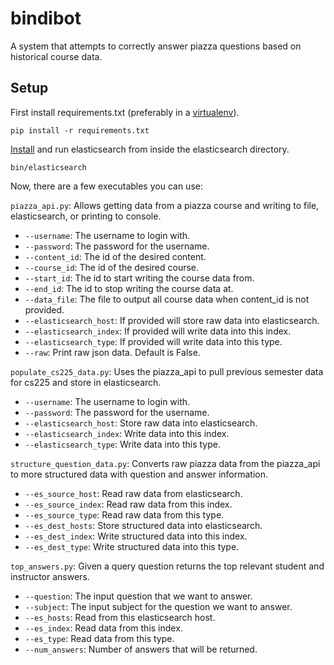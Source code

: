 bindibot
========

A system that attempts to correctly answer piazza questions based on historical course data.

Setup
-----

First install requirements.txt (preferably in a [virtualenv](https://pypi.python.org/pypi/virtualenv)).

    pip install -r requirements.txt

[Install](http://www.elasticsearch.org/) and run elasticsearch from inside the elasticsearch directory.

    bin/elasticsearch

Now, there are a few executables you can use:

`piazza_api.py`: Allows getting data from a piazza course and writing to file, elasticsearch, or printing to console.

* `--username`: The username to login with.
* `--password`: The password for the username.
* `--content_id`: The id of the desired content.
* `--course_id`: The id of the desired course.
* `--start_id`: The id to start writing the course data from.
* `--end_id`: The id to stop writing the course data at.
* `--data_file`: The file to output all course data when content_id is not provided.
* `--elasticsearch_host`: If provided will store raw data into elasticsearch.
* `--elasticsearch_index`: If provided will write data into this index.
* `--elasticsearch_type`: If provided will write data into this type.
* `--raw`: Print raw json data. Default is False.

`populate_cs225_data.py`: Uses the piazza_api to pull previous semester data for cs225 and store in elasticsearch.

* `--username`: The username to login with.
* `--password`: The password for the username.
* `--elasticsearch_host`: Store raw data into elasticsearch.
* `--elasticsearch_index`: Write data into this index.
* `--elasticsearch_type`: Write data into this type.

`structure_question_data.py`: Converts raw piazza data from the piazza_api to more structured data with question and answer information.

* `--es_source_host`: Read raw data from elasticsearch.
* `--es_source_index`: Read raw data from this index.
* `--es_source_type`: Read raw data from this type.
* `--es_dest_hosts`: Store structured data into elasticsearch.
* `--es_dest_index`: Write structured data into this index.
* `--es_dest_type`: Write structured data into this type.

`top_answers.py`: Given a query question returns the top relevant student and instructor answers.

* `--question`: The input question that we want to answer.
* `--subject`: The input subject for the question we want to answer.
* `--es_hosts`: Read from this elasticsearch host.
* `--es_index`: Read data from this index.
* `--es_type`: Read data from this type.
* `--num_answers`: Number of answers that will be returned.
